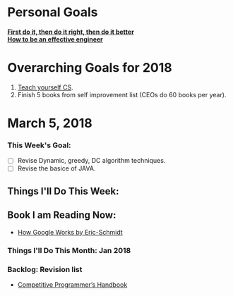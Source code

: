 Personal Goals
==============
**[First do it, then do it right, then do it better](https://medium.com/@addyosmani/totally-get-your-frustration-ea11adf237e3)**     
**[How to be an effective engineer](https://gist.github.com/rondy/af1dee1d28c02e9a225ae55da2674a6f)**
# Overarching Goals for 2018
1. [Teach yourself CS](https://teachyourselfcs.com/).
2. Finish 5 books from self improvement list (CEOs do 60 books per year).

# March 5, 2018

### This Week's Goal: 
- [ ] Revise Dynamic, greedy, DC algorithm techniques.
- [ ] Revise the basice of JAVA.
## Things I'll Do This Week:

## Book I am Reading Now:
- [How Google Works by Eric-Schmidt](https://www.amazon.com/How-Google-Works-Eric-Schmidt/dp/1455582344)

### Things I'll Do This Month: Jan 2018

### Backlog: Revision list
- [Competitive Programmer’s Handbook](https://cses.fi/book.pdf)
